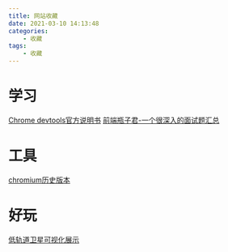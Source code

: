 ```yaml
---
title: 网站收藏
date: 2021-03-10 14:13:48
categories: 
    - 收藏
tags: 
    - 收藏
---
```


# 学习

[Chrome devtools官方说明书](https://developer.chrome.com/docs/devtools/)
[前端瓶子君-一个很深入的面试题汇总](https://www.pzijun.cn/)


# 工具

[chromium历史版本](https://vikyd.github.io/download-chromium-history-version)

# 好玩

[低轨道卫星可视化展示](https://platform.leolabs.space/visualization)
